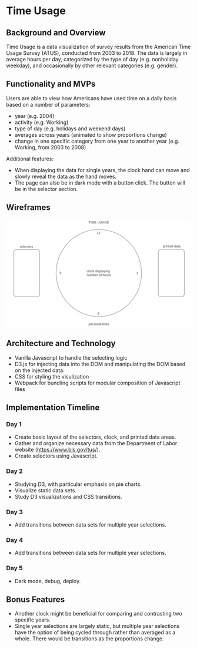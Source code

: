 # Time Usage

## Background and Overview
Time Usage is a data visualization of survey results from the American Time Usage Survey (ATUS), conducted from 2003 to 2018. The data is largely in average hours per day, categorized by the type of day (e.g. nonholiday weekday), and occasionally by other relevant categories (e.g. gender). 

## Functionality and MVPs

Users are able to view how Americans have used time on a daily basis based on a number of parameters:
* year (e.g. 2004)
* activity (e.g. Working)
* type of day (e.g. holidays and weekend days)
* averages across years (animated to show proportions change)
* change in one specific category from one year to another year (e.g. Working, from 2003 to 2008)

Additional features:
* When displaying the data for single years, the clock hand can move and slowly reveal the data as the hand moves. 
* The page can also be in dark mode with a button click. The button will be in the selector section. 

## Wireframes
![wireframe](images/time-usage-wireframe.png)

## Architecture and Technology
* Vanilla Javascript to handle the selecting logic
* D3.js for injecting data into the DOM and manipulating the DOM based on the injected data.
* CSS for styling the visulization
* Webpack for bundling scripts for modular composition of Javascript files

## Implementation Timeline

### Day 1
* Create basic layout of the selectors, clock, and printed data areas.
* Gather and organize necessary data from the Department of Labor website (https://www.bls.gov/tus/).
* Create selectors using Javascript.

### Day 2
* Studying D3, with particular emphasis on pie charts. 
* Visualize static data sets.
* Study D3 visualizations and CSS transitions.

### Day 3
* Add transitions between data sets for multiple year selections. 

### Day 4
* Add transitions between data sets for multiple year selections. 

### Day 5
* Dark mode, debug, deploy. 

## Bonus Features
* Another clock might be beneficial for comparing and contrasting two specific years.
* Single year selections are largely static, but multiple year selections have the option of being cycled through rather than averaged as a whole. There would be transitions as the proportions change. 